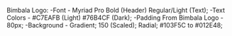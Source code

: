 Bimbala Logo:
-Font - Myriad Pro Bold (Header) Regular/Light (Text);
-Text Colors - #C7EAFB (Light) #76B4CF (Dark);
-Padding From Bimbala Logo - 80px;
-Background - Gradient; 150 (Scaled); Radial; #103F5C to #012E48;
